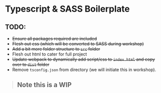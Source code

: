 # Typescript & SASS Boilerplate

## TODO:

- ~~Ensure all packages required are included~~
- ~~Flesh out css (which will be converted to SASS during workshop)~~
- ~~Add a bit more folder structure to `src` folder~~
- Flesh out html to cater for full project
- ~~Update webpack to dynamically add script/css to `index.html` and copy over to `dist` folder~~
- Remove `tsconfig.json` from directory (we will initiate this in workshop).

> ## Note this is a WIP